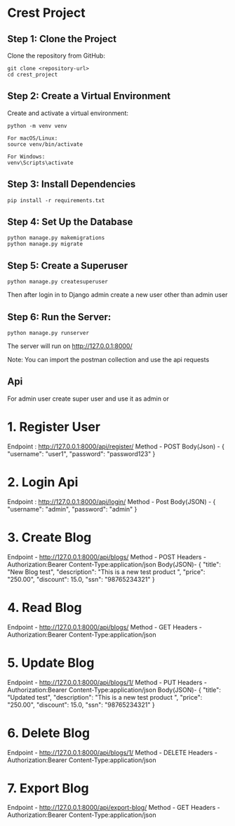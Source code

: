 # Crest Project

## Step 1: Clone the Project
Clone the repository from GitHub:

```
git clone <repository-url>
cd crest_project
```

## Step 2: Create a Virtual Environment
Create and activate a virtual environment:

```
python -m venv venv

For macOS/Linux:
source venv/bin/activate

For Windows:
venv\Scripts\activate
```


## Step 3: Install Dependencies
```
pip install -r requirements.txt
```

## Step 4: Set Up the Database
```
python manage.py makemigrations
python manage.py migrate
```

## Step 5: Create a Superuser
```
python manage.py createsuperuser
```
Then after login in to Django admin create a new user other than admin user 

## Step 6: Run the Server:

```
python manage.py runserver
```

The server will run on http://127.0.0.1:8000/    

Note: You can import the postman collection and use the api requests

## Api
For admin user create super user and use it as admin 
or
# 1. Register User
Endpoint : http://127.0.0.1:8000/api/register/
Method - POST
Body(Json) - 
{
  "username": "user1",
  "password": "password123"
}

# 2. Login Api
Endpoint : http://127.0.0.1:8000/api/login/
Method - Post
Body(JSON) - 
{
  "username": "admin",
  "password": "admin"
}

# 3. Create Blog
Endpoint - http://127.0.0.1:8000/api/blogs/
Method - POST
Headers - 
Authorization:Bearer <JWT ACCESS TOKEN>
Content-Type:application/json
Body(JSON)- 
{
  "title": "New Blog test",
  "description": "This is a new test product ",
  "price": "250.00",
  "discount": 15.0,
  "ssn": "98765234321"
}

# 4. Read Blog
Endpoint - http://127.0.0.1:8000/api/blogs/
Method - GET
Headers - 
Authorization:Bearer <JWT ACCESS TOKEN>
Content-Type:application/json


# 5. Update Blog
Endpoint - http://127.0.0.1:8000/api/blogs/1/
Method - PUT
Headers - 
Authorization:Bearer <JWT ACCESS TOKEN>
Content-Type:application/json
Body(JSON)- 
{
  "title": "Updated test",
  "description": "This is a new test product ",
  "price": "250.00",
  "discount": 15.0,
  "ssn": "98765234321"
}

# 6. Delete Blog
Endpoint - http://127.0.0.1:8000/api/blogs/1/
Method - DELETE
Headers - 
Authorization:Bearer <JWT ACCESS TOKEN>
Content-Type:application/json

# 7. Export Blog
Endpoint - http://127.0.0.1:8000/api/export-blog/
Method - GET
Headers - 
Authorization:Bearer <JWT ACCESS TOKEN>
Content-Type:application/json


